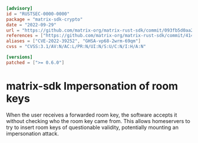 ```toml
[advisory]
id = "RUSTSEC-0000-0000"
package = "matrix-sdk-crypto"
date = "2022-09-29"
url = "https://github.com/matrix-org/matrix-rust-sdk/commit/093fb5d0aa21c0b5eaea6ec96b477f1075271cbb"
references = ["https://github.com/matrix-org/matrix-rust-sdk/commit/41449d2cc360e347f5d4e1c154ec1e3185f11acd"]
aliases = ["CVE-2022-39252", "GHSA-vp68-2wrm-69qm"]
cvss = "CVSS:3.1/AV:N/AC:L/PR:N/UI:N/S:U/C:N/I:H/A:N"

[versions]
patched = [">= 0.6.0"]
```

# matrix-sdk Impersonation of room keys

When the user receives a forwarded room key, the software accepts it without
checking who the room key came from. This allows homeservers to try to insert
room keys of questionable validity, potentially mounting an impersonation attack.
